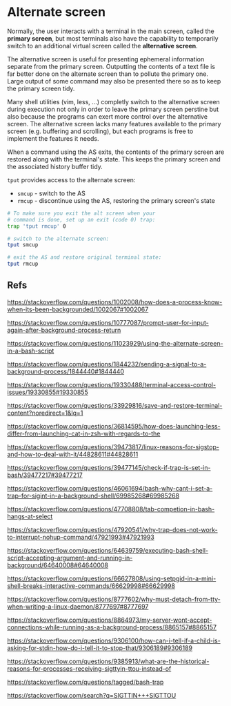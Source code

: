 # Alternate screen

Normally, the user interacts with a terminal in the main screen, called the **primary screen**, but most terminals also have the capability to temporarily switch to an additional virtual screen called the **alternative screen**.

The alternative screen is useful for presenting ephemeral information separate from the primary screen. Outputting the contents of a text file is far better done on the alternate screen than to pollute the primary one. Large output of some command may also be presented there so as to keep the primary screen tidy.

Many shell utilities (vim, less, …) completly switch to the alternative screen during execution not only in order to leave the primary screen perstine but also because the programs can exert more control over the alternative screen. The alternative screen lacks many features available to the primary screen (e.g. buffering and scrolling), but each programs is free to implement the features it needs.

When a command using the AS exits, the contents of the primary screen are restored along with the terminal's state. This keeps the primary screen and the associated history buffer tidy.

`tput` provides access to the alternate screen:
- `smcup` - switch to the AS
- `rmcup` - discontinue using the AS, restoring the primary screen's state

```bash
# To make sure you exit the alt screen when your
# command is done, set up an exit (code 0) trap:
trap 'tput rmcup' 0

# switch to the alternate screen:
tput smcup

# exit the AS and restore original terminal state:
tput rmcup
```


## Refs

https://stackoverflow.com/questions/1002008/how-does-a-process-know-when-its-been-backgrounded/1002067#1002067

https://stackoverflow.com/questions/10777087/prompt-user-for-input-again-after-background-process-return

https://stackoverflow.com/questions/11023929/using-the-alternate-screen-in-a-bash-script

https://stackoverflow.com/questions/1844232/sending-a-signal-to-a-background-process/1844440#1844440

https://stackoverflow.com/questions/19330488/terminal-access-control-issues/19330855#19330855

https://stackoverflow.com/questions/33929816/save-and-restore-terminal-content?noredirect=1&lq=1

https://stackoverflow.com/questions/36814595/how-does-launching-less-differ-from-launching-cat-in-zsh-with-regards-to-the

https://stackoverflow.com/questions/39473817/linux-reasons-for-sigstop-and-how-to-deal-with-it/44828611#44828611

https://stackoverflow.com/questions/39477145/check-if-trap-is-set-in-bash/39477217#39477217

https://stackoverflow.com/questions/46061694/bash-why-cant-i-set-a-trap-for-sigint-in-a-background-shell/69985268#69985268

https://stackoverflow.com/questions/47708808/tab-competion-in-bash-hangs-at-select

https://stackoverflow.com/questions/47920541/why-trap-does-not-work-to-interrupt-nohup-command/47921993#47921993

https://stackoverflow.com/questions/64639759/executing-bash-shell-script-accepting-argument-and-running-in-background/64640008#64640008

https://stackoverflow.com/questions/66627808/using-setpgid-in-a-mini-shell-breaks-interactive-commands/66629998#66629998

https://stackoverflow.com/questions/8777602/why-must-detach-from-tty-when-writing-a-linux-daemon/8777697#8777697

https://stackoverflow.com/questions/8864973/my-server-wont-accept-connections-while-running-as-a-background-process/8865157#8865157

https://stackoverflow.com/questions/9306100/how-can-i-tell-if-a-child-is-asking-for-stdin-how-do-i-tell-it-to-stop-that/9306189#9306189

https://stackoverflow.com/questions/9385913/what-are-the-historical-reasons-for-processes-receiving-sigttyin-ttou-instead-of

https://stackoverflow.com/questions/tagged/bash-trap

https://stackoverflow.com/search?q=SIGTTIN+++SIGTTOU
